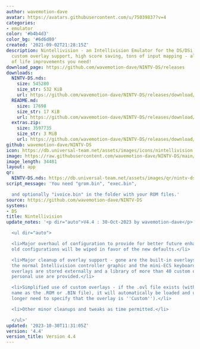 ```yaml
---
author: wavemotion-dave
avatar: https://avatars.githubusercontent.com/u/75039837?v=4
categories:
- emulator
color: '#b4b4d3'
color_bg: '#6d6d80'
created: '2021-09-02T21:28:15Z'
description: Nintellivision - an Intellivision Emulator for the DS/DSi. High compatibility,
  custom overlay support, high score saving, tons of input mapping - all the quality
  of life improvements you need!
download_page: https://github.com/wavemotion-dave/NINTV-DS/releases
downloads:
  NINTV-DS.nds:
    size: 545280
    size_str: 532 KiB
    url: https://github.com/wavemotion-dave/NINTV-DS/releases/download/4.4/NINTV-DS.nds
  README.md:
    size: 17698
    size_str: 17 KiB
    url: https://github.com/wavemotion-dave/NINTV-DS/releases/download/4.4/README.md
  extras.zip:
    size: 3597735
    size_str: 3 MiB
    url: https://github.com/wavemotion-dave/NINTV-DS/releases/download/4.4/extras.zip
github: wavemotion-dave/NINTV-DS
icon: https://db.universal-team.net/assets/images/icons/nintellivision.png
image: https://raw.githubusercontent.com/wavemotion-dave/NINTV-DS/main/arm9/gfx/bgTop.png
image_length: 34481
layout: app
qr:
  NINTV-DS.nds: https://db.universal-team.net/assets/images/qr/nintv-ds-nds.png
script_message: 'You need "grom.bin", "exec.bin",

  and optionally "ivoice.bin" in the folder with your ROM files.'
source: https://github.com/wavemotion-dave/NINTV-DS
systems:
- DS
title: Nintellivision
update_notes: '<p dir="auto">V4.4 : 30-Oct-2023 by wavemotion-dave</p>

  <ul dir="auto">

  <li>Major overhaul of configuration to provide for better future enhancements. Your
  old configurations will be wiped in favor of the new defaults.</li>

  <li>Major cleanup of overlay support - gone are the built-in overlays except for
  the normal Intellivision controller graphic and the mini-ECS keyboard. All other
  overlays are stored externally and a library of more than 40 custom overlays for
  personal use are provided.</li>

  <li>Simplified use of custom overlays - if the .ovl file exists (with the same base
  name as the .ROM or .BIN file), it will automatically be loaded and used (you no
  longer need to specify that the overlay is ''Custom'').</li>

  <li>Other minor cleanups and tweaks as time permitted.</li>

  </ul>'
updated: '2023-10-30T11:31:05Z'
version: '4.4'
version_title: Version 4.4
---
```

